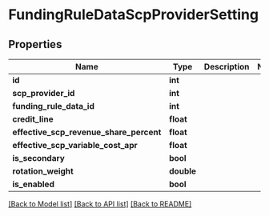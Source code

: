 # FundingRuleDataScpProviderSetting

## Properties
Name | Type | Description | Notes
------------ | ------------- | ------------- | -------------
**id** | **int** |  | 
**scp_provider_id** | **int** |  | 
**funding_rule_data_id** | **int** |  | 
**credit_line** | **float** |  | 
**effective_scp_revenue_share_percent** | **float** |  | 
**effective_scp_variable_cost_apr** | **float** |  | 
**is_secondary** | **bool** |  | 
**rotation_weight** | **double** |  | 
**is_enabled** | **bool** |  | 

[[Back to Model list]](../README.md#documentation-for-models) [[Back to API list]](../README.md#documentation-for-api-endpoints) [[Back to README]](../README.md)


